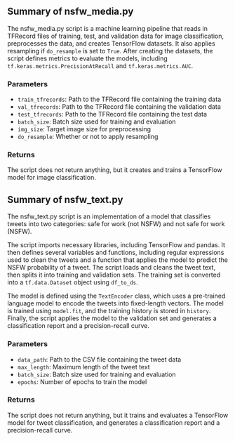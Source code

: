 Summary of nsfw\_media.py
-------------------------

The nsfw\_media.py script is a machine learning pipeline that reads in TFRecord files of training, test, and validation data for image classification, preprocesses the data, and creates TensorFlow datasets. It also applies resampling if `do_resample` is set to `True`. After creating the datasets, the script defines metrics to evaluate the models, including `tf.keras.metrics.PrecisionAtRecall` and `tf.keras.metrics.AUC`.

### Parameters

* `train_tfrecords`: Path to the TFRecord file containing the training data
* `val_tfrecords`: Path to the TFRecord file containing the validation data
* `test_tfrecords`: Path to the TFRecord file containing the test data
* `batch_size`: Batch size used for training and evaluation
* `img_size`: Target image size for preprocessing
* `do_resample`: Whether or not to apply resampling

### Returns

The script does not return anything, but it creates and trains a TensorFlow model for image classification.

Summary of nsfw\_text.py
------------------------

The nsfw\_text.py script is an implementation of a model that classifies tweets into two categories: safe for work (not NSFW) and not safe for work (NSFW).

The script imports necessary libraries, including TensorFlow and pandas. It then defines several variables and functions, including regular expressions used to clean the tweets and a function that applies the model to predict the NSFW probability of a tweet. The script loads and cleans the tweet text, then splits it into training and validation sets. The training set is converted into a `tf.data.Dataset` object using `df_to_ds`.

The model is defined using the `TextEncoder` class, which uses a pre-trained language model to encode the tweets into fixed-length vectors. The model is trained using `model.fit`, and the training history is stored in `history`. Finally, the script applies the model to the validation set and generates a classification report and a precision-recall curve.

### Parameters

* `data_path`: Path to the CSV file containing the tweet data
* `max_length`: Maximum length of the tweet text
* `batch_size`: Batch size used for training and evaluation
* `epochs`: Number of epochs to train the model

### Returns

The script does not return anything, but it trains and evaluates a TensorFlow model for tweet classification, and generates a classification report and a precision-recall curve.

